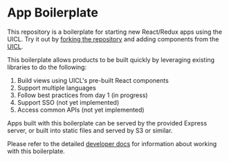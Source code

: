 # App Boilerplate
This repository is a boilerplate for starting new React/Redux apps using the UICL. Try it out by [forking the repository](https://gitlab.emdeon.net/react-ui/app-boilerplate/forks/new) and adding components from the [UICL](https://TODO.LINK.TO.PROD.STORYBOOKS).

This boilerplate allows products to be built quickly by leveraging existing libraries to do the following:
1. Build views using UICL's pre-built React components
1. Support multiple languages
1. Follow best practices from day 1 (in progress)
1. Support SSO (not yet implemented)
1. Access common APIs  (not yet implemented)

Apps built with this boilerplate can be served by the provided Express server, or built into static files and served by S3 or similar.

Please refer to the detailed [developer docs](/docs/README.md) for information about working with this boilerplate.